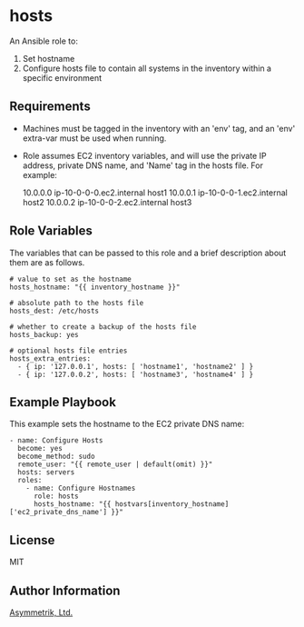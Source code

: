hosts
=====

An Ansible role to:

1. Set hostname
1. Configure hosts file to contain all systems in the inventory within a specific environment

Requirements
------------

- Machines must be tagged in the inventory with an 'env' tag, and an 'env'
  extra-var must be used when running.
- Role assumes EC2 inventory variables, and will use the private IP address, private DNS name, and 'Name' tag in the hosts file. For example:

    10.0.0.0   ip-10-0-0-0.ec2.internal  host1
    10.0.0.1   ip-10-0-0-1.ec2.internal  host2
    10.0.0.2   ip-10-0-0-2.ec2.internal  host3

Role Variables
--------------

The variables that can be passed to this role and a brief description about
them are as follows.

    # value to set as the hostname
    hosts_hostname: "{{ inventory_hostname }}"

    # absolute path to the hosts file
    hosts_dest: /etc/hosts

    # whether to create a backup of the hosts file
    hosts_backup: yes

    # optional hosts file entries
    hosts_extra_entries:
      - { ip: '127.0.0.1', hosts: [ 'hostname1', 'hostname2' ] }
      - { ip: '127.0.0.2', hosts: [ 'hostname3', 'hostname4' ] }

Example Playbook
----------------

This example sets the hostname to the EC2 private DNS name:

    - name: Configure Hosts
      become: yes
      become_method: sudo
      remote_user: "{{ remote_user | default(omit) }}"
      hosts: servers
      roles:
        - name: Configure Hostnames
          role: hosts
          hosts_hostname: "{{ hostvars[inventory_hostname]['ec2_private_dns_name'] }}"

License
-------

MIT

Author Information
------------------

[Asymmetrik, Ltd.](https://www.asymmetrik.com/)

